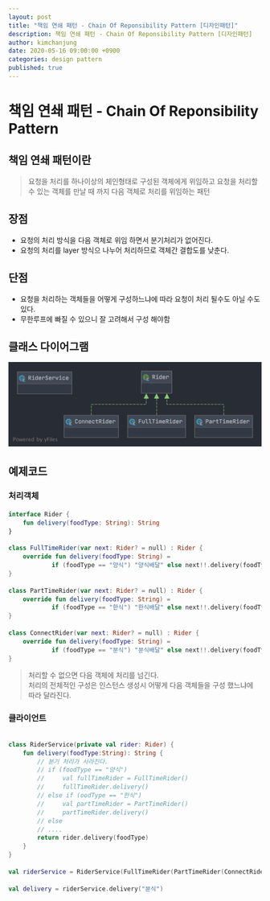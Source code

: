 ```yaml
---
layout: post
title: "책임 연쇄 패턴 - Chain Of Reponsibility Pattern [디자인패턴]"
description: 책임 연쇄 패턴 - Chain Of Reponsibility Pattern [디자인패턴]
author: kimchanjung
date: 2020-05-16 09:00:00 +0900
categories: design pattern
published: true
---
```


# 책임 연쇄 패턴 - Chain Of Reponsibility Pattern

## 책임 연쇄 패턴이란
> 요청을 처리를 하나이상의 체인형태로 구성된 객체에게 위임하고 요청을 처리할 수 있는 객체를 만날 때 까지 다음 객체로 처리를 위임하는 패턴


## 장점
- 요청의 처리 방식을 다음 객체로 위임 하면서 분기처리가 없어진다.
- 요청의 처리를 layer 방식으 나누어 처리하므로 객체간 결합도를 낮춘다.
 
## 단점
- 요청을 처리하는 객체들을 어떻게 구성하느냐에 따라 요청이 처리 될수도 아닐 수도 있다.
- 무한루프에 빠질 수 있으니 잘 고려해서 구성 해야함

## 클래스 다이어그램
![class-diagram](/post-img/design-pattern/chain-of-responsibility-pattern-class-diagram.png)
## 예제코드

### 처리객체
```kotlin
interface Rider {
    fun delivery(foodType: String): String
}

class FullTimeRider(var next: Rider? = null) : Rider {
    override fun delivery(foodType: String) =
            if (foodType == "양식") "양식배달" else next!!.delivery(foodType)
}

class PartTimeRider(var next: Rider? = null) : Rider {
    override fun delivery(foodType: String) =
            if (foodType == "한식") "한식배달" else next!!.delivery(foodType)
}

class ConnectRider(var next: Rider? = null) : Rider {
    override fun delivery(foodType: String) =
            if (foodType == "분식") "분식배달" else next!!.delivery(foodType)
}
```
> 처리할 수 없으면 다음 객체에 처리를 넘긴다.  
> 처리의 전체적인 구성은 인스턴스 생성시 어떻게 다음 객체들을 구성 했느냐에 따라 달라진다.  

### 클라이언트
```kotlin

class RiderService(private val rider: Rider) {
    fun delivery(foodType:String): String {
        // 분기 처리가 사라진다. 
        // if (foodType == "양식")
        //     val fullTimeRider = FullTimeRider()
        //     fullTimeRider.delivery()
        // else if (oodType == "한식")
        //     val partTimeRider = PartTimeRider()
        //     partTimeRider.delivery()
        // else
        // ....    
        return rider.delivery(foodType)
    }  
}

val riderService = RiderService(FullTimeRider(PartTimeRider(ConnectRider())))

val delivery = riderService.delivery("분식")
```
